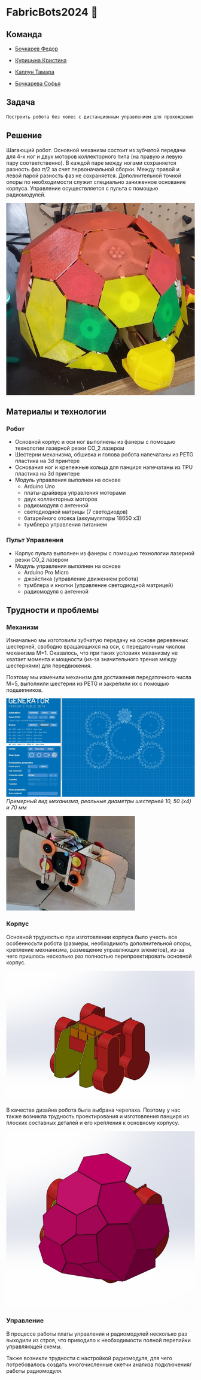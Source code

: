 # FabricBots2024 :turtle:

## Команда

* [Бочкарев Федор](https://t.me/Ger0r0r)

* [Курицына Кристина](https://t.me/k_kriiis)

* [Каплун Тамара](https://t.me/Sbighev)

* [Бочкарева Софья](https://t.me/Sofa_Sukhova)

## Задача
```sh
Построить робота без колес с дистанционным управлением для прохождения полосы препятствий на время
```
## Решение

Шагающий робот. Основной механизм состоит из зубчатой передачи для 4-х ног и двух моторов коллекторного типа (на правую и левую пару соответственно). В каждой паре между ногами сохраняется разность фаз $\pi$/2 за счет первоначальной сборки. Между правой и левой парой разность фаз не сохраняется. Дополнительной точной опоры по необходимости служит специально заниженное основание корпуса. Управление осуществляется с пульта с помощью радиомодулей.

![Робот-черепаха](https://github.com/Sofia-Sukhova/FabricBots2024/blob/main/common_files/turtle.jpg)

## Материалы и технологии

### Робот
- Основной корпус и оси ног выполнены из фанеры с помощью технологии лазерной резки СО_2 лазером
- Шестерни механизма, обшивка и голова робота напечатаны из PETG пластика на 3d принтере
- Основания ног и крепежные кольца для панциря напечатаны из TPU пластика на 3d принтере
- Модуль управления выполнен на основе
  - Arduino Uno
  - платы-драйвера управления моторами
  - двух коллекторных моторов
  - радиомодуля с антенной
  - светодиодной матрицы (7 светодиодов)
  - батарейного отсека (аккумуляторы 18650 х3)
  - тумблера управления питанием


### Пульт Управления
- Корпус пульта выполнен из фанеры с помощью технологии лазерной резки СО_2 лазером
- Модуль управления выполнен на основе
  - Arduino Pro Micro
  - джойстика (управление движением робота)
  - тумблера и кнопки (управление светодиодной матрицей)
  - радиомодуля с антенной

## Трудности и проблемы

### Механизм

Изначально мы изготовили зубчатую передачу на основе деревянных шестерней, свободно вращающихся на оси, с передаточным числом механизма M=1. Оказалось, что при таких условиях механизму не хватает момента и мощности (из-за значительного трения между шестернями) для передвижения. 

Поэтому мы изменили механизм для достижения передаточного числа M=5, выполнили шестерни из PETG и закрепили их с помощью подшипников.

![Модель зубчатой передачи](https://github.com/Sofia-Sukhova/FabricBots2024/blob/main/common_files/mechan_model.jpg)
*Примерный вид механизма, реальные диаметры шестерней 10, 50 (х4) и 70 мм*

![Реализация механизма](https://github.com/Sofia-Sukhova/FabricBots2024/blob/main/common_files/mechan_real.jpg)

### Корпус

Основной трудностью при изготовлении корпуса было учесть все особенносьти робота (размеры, необходимоть дополнительной опоры, крепление мехнанизма, размещение управляющих элеметов), из-за чего пришлось несколько раз полностью перепроектировать основной корпус.

![Полная модель корпуса](https://github.com/Sofia-Sukhova/FabricBots2024/blob/main/common_files/mechan_model_whole.jpg)

В качестве дизайна робота была выбрана черепаха. Поэтому у нас также возникла трудность проектирования и изготовления панциря из плоских составных деталей и его крепления к основному корпусу.

![Модель панциря](https://github.com/Sofia-Sukhova/FabricBots2024/blob/main/common_files/pantzer_model_2.jpg)

### Управление

В процессе работы платы управления и радиомодулей несколько раз выходили из строя, что приводило к необходимости полной перепайки управляющей схемы.

Также возникли трудности с настройкой радиомодуля, для чего потребовалось создать многочисленные скетчи анализа подключения/работы радиомодуля. 



